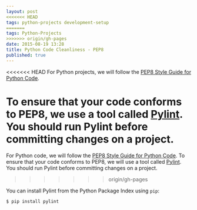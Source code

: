 ```yaml
---
layout: post
<<<<<<< HEAD
tags: python-projects development-setup
=======
tags: Python-Projects
>>>>>>> origin/gh-pages
date: 2015-08-19 13:28
title: Python Code Cleanliness - PEP8
published: true
---
```


<<<<<<< HEAD
For Python projects, we will follow the [PEP8 Style Guide for Python Code](https://www.python.org/dev/peps/pep-0008/).

To ensure that your code conforms to PEP8, we use a tool called [Pylint](http://www.pylint.org/). **You should run Pylint before committing changes on a project**.
=======
For Python code, we will follow the [PEP8 Style Guide for Python Code](https://www.python.org/dev/peps/pep-0008/). To ensure that your code conforms to PEP8, we will use a tool called [Pylint](http://www.pylint.org/). You should run Pylint before committing changes on a project.
>>>>>>> origin/gh-pages

You can install Pylint from the Python Package Index using ``pip``:

```bash
$ pip install pylint
```
